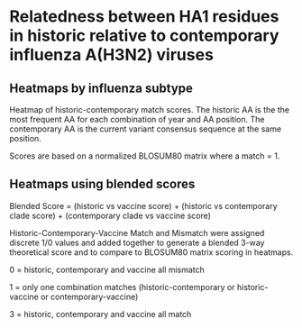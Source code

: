 # Relatedness between HA1 residues in historic relative to contemporary influenza A(H3N2) viruses

## Heatmaps by influenza subtype

Heatmap of historic-contemporary match scores. The historic AA is the the most frequent AA for each combination of year and AA position. The contemporary AA is the current variant consensus sequence at the same position.

Scores are based on a normalized BLOSUM80 matrix where a match = 1.

## Heatmaps using blended scores

Blended Score = (historic vs vaccine score) + (historic vs contemporary clade score) + (contemporary clade vs vaccine score)

Historic-Contemporary-Vaccine Match and Mismatch were assigned discrete 1/0 values and added together to generate a blended 3-way theoretical score and to compare to BLOSUM80 matrix scoring in heatmaps.

0 = historic, contemporary and vaccine all mismatch

1 = only one combination matches (historic-contemporary or historic-vaccine or contemporary-vaccine)

3 = historic, contemporary and vaccine all match
